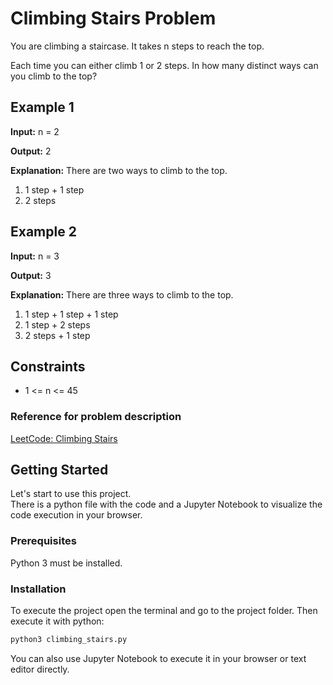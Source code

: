 # Climbing Stairs Problem

You are climbing a staircase. It takes n steps to reach the top.

Each time you can either climb 1 or 2 steps. In how many distinct ways can you climb to the top?

## Example 1

**Input:** n = 2

**Output:** 2

**Explanation:** There are two ways to climb to the top.

1. 1 step + 1 step
2. 2 steps

## Example 2

**Input:** n = 3

**Output:** 3

**Explanation:** There are three ways to climb to the top.

1. 1 step + 1 step + 1 step
2. 1 step + 2 steps
3. 2 steps + 1 step

## Constraints

- 1 <= n <= 45

### Reference for problem description

[LeetCode: Climbing Stairs](https://leetcode.com/problems/climbing-stairs/)

## Getting Started

Let's start to use this project.\
There is a python file with the code and a Jupyter Notebook to visualize the code execution in your browser.

### Prerequisites

Python 3 must be installed.

### Installation

To execute the project open the terminal and go to the project folder. Then execute it with python:

```sh
python3 climbing_stairs.py
```

You can also use Jupyter Notebook to execute it in your browser or text editor directly.
